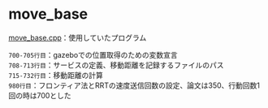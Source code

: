 # move_base
[move_base.cpp](https://github.com/honokame/megarover_nnql/blob/master/navigation/move_base/src/move_base.cpp)：使用していたプログラム  

`700-705行目`：gazeboでの位置取得のための変数宣言  
`708-713行目`：サービスの定義、移動距離を記録するファイルのパス  
`715-732行目`：移動距離の計算  
`980行目`：フロンティア法とRRTの速度送信回数の設定、論文は350、行動回数1回の時は700とした  
